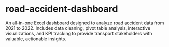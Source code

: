 # road-accident-dashboard
An all-in-one Excel dashboard designed to analyze road accident data from 2021 to 2022. Includes data cleaning, pivot table analysis, interactive visualizations, and KPI tracking to provide transport stakeholders with valuable, actionable insights.
